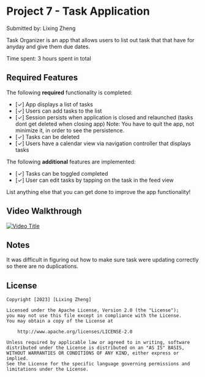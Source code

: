 # Project 7 - Task Application

Submitted by: Lixing Zheng

Task Organizer is an app that allows users to list out task that that have for anyday and give them due dates. 

Time spent: 3 hours spent in total

## Required Features

The following **required** functionality is completed:

- [✓] App displays a list of tasks
- [✓] Users can add tasks to the list
- [✓] Session persists when application is closed and relaunched (tasks dont get deleted when closing app) 
   Note: You have to quit the app, not minimize it, in order to see the persistence.
- [✓] Tasks can be deleted
- [✓] Users have a calendar view via navigation controller that displays tasks	


The following **additional** features are implemented:

- [✓] Tasks can be toggled completed
- [✓] User can edit tasks by tapping on the task in the feed view

List anything else that you can get done to improve the app functionality!

## Video Walkthrough

[![Video Title](http://img.youtube.com/vi/o0lQmzBHYbA/0.jpg)](http://www.youtube.com/watch?v=o0lQmzBHYbA)

## Notes

It was difficult in figuring out how to make sure task were updating correctly so there are no duplications.

## License

    Copyright [2023] [Lixing Zheng]

    Licensed under the Apache License, Version 2.0 (the "License");
    you may not use this file except in compliance with the License.
    You may obtain a copy of the License at

        http://www.apache.org/licenses/LICENSE-2.0

    Unless required by applicable law or agreed to in writing, software
    distributed under the License is distributed on an "AS IS" BASIS,
    WITHOUT WARRANTIES OR CONDITIONS OF ANY KIND, either express or implied.
    See the License for the specific language governing permissions and
    limitations under the License.
